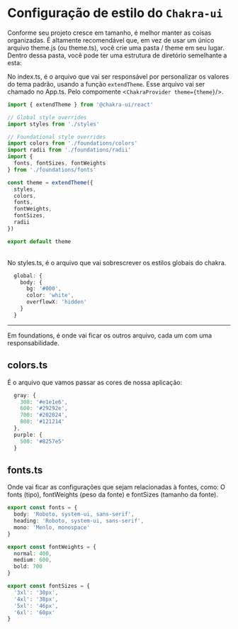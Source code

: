 <h1>Configuração de estilo do <code>Chakra-ui</code></h1>

Conforme seu projeto cresce em tamanho, é melhor manter as coisas organizadas.
É altamente recomendável que, em vez de usar um único arquivo theme.js (ou theme.ts), 
você crie uma pasta / theme em seu lugar. 
Dentro dessa pasta, você pode ter uma estrutura de diretório semelhante a esta:

No index.ts, é o arquivo que vai ser responsável por personalizar os valores do tema padrão,
usando a função <code>extendTheme</code>. Esse arquivo vai ser chamado no App.ts.
Pelo compomente <<code>ChakraProvider theme={theme}</code>/>.

```ts
import { extendTheme } from '@chakra-ui/react'

// Global style overrides
import styles from './styles'

// Foundational style overrides
import colors from './foundations/colors'
import radii from './foundations/radii'
import {
  fonts, fontSizes, fontWeights
} from './foundations/fonts'

const theme = extendTheme({
  styles,
  colors,
  fonts,
  fontWeights,
  fontSizes,
  radii
})

export default theme
```

<br/>
No styles.ts, é o arquivo que vai sobrescrever os estilos globais do chakra.

```ts
  global: {
    body: {
      bg: '#000',
      color: 'white',
      overflowX: 'hidden'
    }
  }
```

<hr/>

Em foundations, é onde vai ficar os outros arquivo, cada um com uma responsabilidade.
## colors.ts 
É o arquivo que vamos passar as cores de nossa aplicação:
```ts
  gray: {
    300: '#e1e1e6',
    600: '#29292e',
    700: '#202024',
    800: '#121214'
  },
  purple: {
    500: '#8257e5'
  }
```

## fonts.ts
Onde vai ficar as configurações que sejam relacionadas à fontes, 
como: O fonts (tipo), fontWeights (peso da fonte) e fontSizes (tamanho da fonte).

```ts
export const fonts = {
  body: 'Roboto, system-ui, sans-serif',
  heading: 'Roboto, system-ui, sans-serif',
  mono: 'Menlo, monospace'
}

export const fontWeights = {
  normal: 400,
  medium: 600,
  bold: 700
}

export const fontSizes = {
  '3xl': '30px',
  '4xl': '38px',
  '5xl': '46px',
  '6xl': '60px'
}
```

